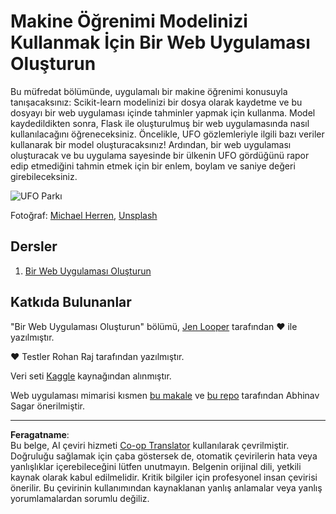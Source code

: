 <!--
CO_OP_TRANSLATOR_METADATA:
{
  "original_hash": "9836ff53cfef716ddfd70e06c5f43436",
  "translation_date": "2025-09-06T07:57:39+00:00",
  "source_file": "3-Web-App/README.md",
  "language_code": "tr"
}
-->
# Makine Öğrenimi Modelinizi Kullanmak İçin Bir Web Uygulaması Oluşturun

Bu müfredat bölümünde, uygulamalı bir makine öğrenimi konusuyla tanışacaksınız: Scikit-learn modelinizi bir dosya olarak kaydetme ve bu dosyayı bir web uygulaması içinde tahminler yapmak için kullanma. Model kaydedildikten sonra, Flask ile oluşturulmuş bir web uygulamasında nasıl kullanılacağını öğreneceksiniz. Öncelikle, UFO gözlemleriyle ilgili bazı veriler kullanarak bir model oluşturacaksınız! Ardından, bir web uygulaması oluşturacak ve bu uygulama sayesinde bir ülkenin UFO gördüğünü rapor edip etmediğini tahmin etmek için bir enlem, boylam ve saniye değeri girebileceksiniz.

![UFO Parkı](../../../3-Web-App/images/ufo.jpg)

Fotoğraf: <a href="https://unsplash.com/@mdherren?utm_source=unsplash&utm_medium=referral&utm_content=creditCopyText">Michael Herren</a>, <a href="https://unsplash.com/s/photos/ufo?utm_source=unsplash&utm_medium=referral&utm_content=creditCopyText">Unsplash</a>

## Dersler

1. [Bir Web Uygulaması Oluşturun](1-Web-App/README.md)

## Katkıda Bulunanlar

"Bir Web Uygulaması Oluşturun" bölümü, [Jen Looper](https://twitter.com/jenlooper) tarafından ♥️ ile yazılmıştır.

♥️ Testler Rohan Raj tarafından yazılmıştır.

Veri seti [Kaggle](https://www.kaggle.com/NUFORC/ufo-sightings) kaynağından alınmıştır.

Web uygulaması mimarisi kısmen [bu makale](https://towardsdatascience.com/how-to-easily-deploy-machine-learning-models-using-flask-b95af8fe34d4) ve [bu repo](https://github.com/abhinavsagar/machine-learning-deployment) tarafından Abhinav Sagar önerilmiştir.

---

**Feragatname**:  
Bu belge, AI çeviri hizmeti [Co-op Translator](https://github.com/Azure/co-op-translator) kullanılarak çevrilmiştir. Doğruluğu sağlamak için çaba göstersek de, otomatik çevirilerin hata veya yanlışlıklar içerebileceğini lütfen unutmayın. Belgenin orijinal dili, yetkili kaynak olarak kabul edilmelidir. Kritik bilgiler için profesyonel insan çevirisi önerilir. Bu çevirinin kullanımından kaynaklanan yanlış anlamalar veya yanlış yorumlamalardan sorumlu değiliz.